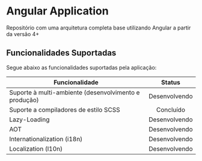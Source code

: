 # Angular Application

Repositório com uma arquitetura completa base utilizando Angular a partir da versão 4+

## Funcionalidades Suportadas

Segue abaixo as funcionalidades suportadas pela aplicação:

| Funcionalidade                                        | Status        |
| ------------------------------------------------------|:-------------:|
| Suporte à multi-ambiente (desenvolvimento e produção) | Desenvolvendo |
| Suporte a compiladores de estilo SCSS                 | Concluído     |
| Lazy-Loading                                          | Desenvolvendo |
| AOT                                                   | Desenvolvendo |
| Internationalization (i18n)                           | Desenvolvendo |
| Localization (l10n)                                   | Desenvolvendo |